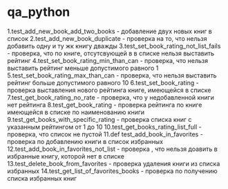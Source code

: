 # qa_python
1.test_add_new_book_add_two_books - добавление двух новых книг в список
2.test_add_new_book_duplicate - проверка на то, что нельзя добавить одну и ту жк книгу дважды
3.test_set_book_rating_not_list_fails - проверка, что по книге, отсутсвующей в в списке нельзя выставить рейтинг
4.test_set_book_rating_min_than_can - проверка, что нельзя выставить рейтинг меньше допустимого равного 1
5.test_set_book_rating_max_than_can - проверка, что нельзя выставить рейтинг больше допустимого равного 10
6.test_set_book_rating - проверка выставления нового рейтинга книге, имеющейся в списке
7.test_get_book_rating_no_rate - проверка, что у недобавленной книги нет рейтинга
8.test_get_book_rating - проверка рейтинга по книге имеющейся в списке по наименованию книги
9.test_get_books_with_specific_rating - проверка списка книг с указанным рейтингом от 1 до 10
10.test_get_books_rating_list_full - проверка, что список не пустой
11.def test_add_book_in_favorites - проверка по добавлению книги в список избранных
12.test_add_book_in_favorites_not_list - проверка , что нельзя доавить в избранные книгу, которой нет в списке
13.test_delete_book_from_favorites - проверка удаления книги из списка избранных
14.test_get_list_of_favorites_books - проверка по получению списка избранных книг 
  

